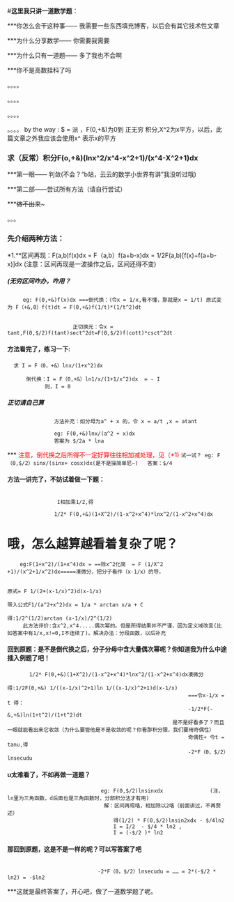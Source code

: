 #**这里我只讲一道数学题**：

***你怎么会干这种事—— 我需要一些东西填充博客，以后会有其它技术性文章

***为什么分享数学—— 你需要我需要

***为什么只有一道题—— 多了我也不会啊

***你不是高数挂科了吗

。。。。

。。。。

。。。。

。。。。
by the way : $ = 派 ，F(0,+&)为0到 正无穷 积分,X^2为x平方，以后，此篇文章之外我应该会使用x^ 表示x的平方

### 求（反常）积分F(o,+&)(lnx^2/x^4-x^2+1)/(x^4-X^2+1)dx
  
  
***第一眼—— 判敛(不会？“b站，云云的数学小世界有讲”我没听过哦)


***第二部——尝试所有方法（请自行尝试）


***~~做不出来~~~


。。。

### 先介绍两种方法：

*1.**区间再现：F(a,b)f(x)dx = F（a,b）f(a+b-x)dx = 1/2F(a,b)[f(x)+f(a+b-x)]dx  (注意：区间再现是一波操作之后，区间还得不变)
 

##### (无穷区间咋办，咋用？

```
     eg: F(0,+&)f(x)dx ===倒代换：（令x = 1/x,看不懂，那就是x = 1/t) 原式变为 F（+&,0）f(t)dt = F(0,+&)f(1/t)*(1/t^2)dt


                     正切换元：令x = tant,F(0,$/2)f(tant)sect^2dt=F(0,$/2)f(cott)*csct^2dt
```
                     
                     
   #### 方法看完了，练习一下:
   
   ```
     求 I = F（0，+&）lnx/(1+x^2)dx
 
         倒代换：I = F（0,+&）ln1/x/(1+1/x^2)dx  = - I
               则，I = 0
 ```              
  ##### 正切请自己算
               
```               
               方法补充：如分母为a^ + x 的，令 x = a/t ,x = atant
              
               eg: F(0,+&)lnx/(a^2 + x)dx
               答案为 $/2a * lna
```               
               
  ***<span style="color:red"> 注意，倒代换之后所得不一定好算往往相加减处理，见（*1)</span>
              ``` 试一试？ eg: F（0,$/2）sinx/(sinx+ cosx)dx(是不是操简单尼~)  
                    答案：$/4  ```
               
  #### 方法一讲完了，不妨试着做一下题：
  
```     解：倒代换化简，原式F(0,+&)x^2/(1-x^2+x^4)*ln x^2/(1-x^2+x^4)dx   (X=1/t,这里t = x,没啥关系，为了好看用x,x!=X)
   
                I相加乘1/2,得
                
               1/2* F(0,+&)(1+X^2)/(1-x^2+x^4)*lnx^2/(1-x^2+x^4)dx
 ```
               
  #  哦，怎么越算越看着复杂了呢？
    
  ``` 怎么办呢，先看一人人都做过的题：
      eg:F(1+x^2)/(1+x^4)dx = ==除x^2化简  = F (1/X^2 +1)/(x^2+1/x^2)dx=====凑微分，把分子看作（x-1/x）的导，
      
                                                                          原式= F 1/(2+(x-1/x)^2)d(x-1/x)
                                                                          带入公式F1/(a^2+x^2)dx = 1/a * arctan x/a + C
                                                                          得:1/2^(1/2)arctan (x-1/x)/2^(1/2)
       此方法评价:含x^2,x^4.....偶次幂的。但是所得结果并不严谨，因为定义域改变(比如答案中有1/x,x!=0,I不连续了)。解决办法：分段函数，以后补充
  ```
       
  #### 回到原题：是不是倒代换之后，分子分母中含大量偶次幂呢？你知道我为什么中途插入例题了吧！
  
```    将
       1/2* F(0,+&)(1+X^2)/(1-x^2+x^4)*lnx^2/(1-x^2+x^4)dx凑微分
                                                          得:1/2F(0,+&) 1/((x-1/x)^2+1)ln 1/((x-1/x)^2+1)d(x-1/x)
                                                          ===令x-1/x =  t 得：
                                                          -1/2*F(-&,+&)ln(1+t^2)/(1+t^2)dt
                                                     是不是好看多了？而且一眼就能看出来它收敛（为什么要管他是不是收敛的呢？你看那积分限，我们要用奇偶性）
                                                          奇偶性+ 令t = tanu,得
                                                          -2*F（0，$/2）lnsecudu
```
                                                          
  #### u太难看了，不如再做一道题？
  ```
                                eg: F(0,$/2)lnsinxdx               (注，ln里为三角函数，d后面也是三角函数时，分部积分法才有用)
                                 解：区间再现咯，相加除以2咯（前面讲过，不再赘述）
                                    得(1/2) * F(0,$/2)lnsin2xdx - $/4ln2
                                    I = I/2  - $/4 * ln2 , 
                                    I = (-$/2 )* ln2
  ```                                  
                                    
 #### 那回到原题，这是不是一样的呢？可以写答案了吧
 ```
                           
                              -2*F（0，$/2）lnsecudu = …… = 2*(-$/2 * ln2) = -$ln2
  ```                            
                              
 ***这就是最终答案了，开心吧，做了一道数学题了呢。
                                                      
                                                                          
                                                                          
                                                                          
   
               
              
               
               
                     
     
  

